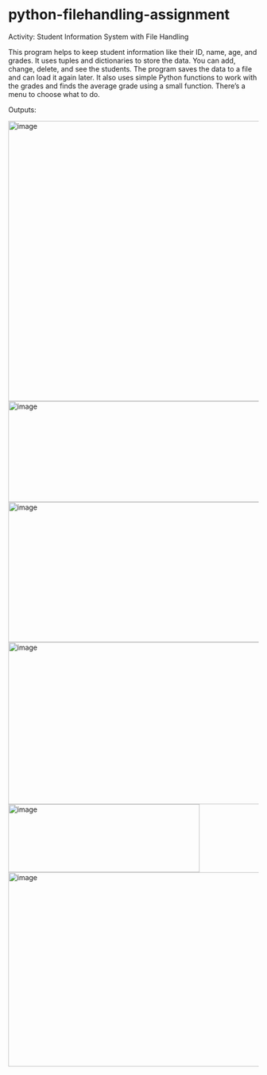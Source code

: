 # python-filehandling-assignment

Activity: Student Information System with File Handling

This program helps to keep student information like their ID, name, age, and grades. It uses tuples and dictionaries to store the data. You can add, change, delete, and see the students. The program saves the data to a file and can load it again later. It also uses simple Python functions to work with the grades and finds the average grade using a small function. There’s a menu to choose what to do.

Outputs:

<img width="871" height="564" alt="image" src="https://github.com/user-attachments/assets/e96f8ec5-8f9d-446b-b7fa-3b571da8bf45" />
<img width="555" height="203" alt="image" src="https://github.com/user-attachments/assets/8282d71e-c736-44da-86f4-5f2d9f1bdb39" />
<img width="615" height="282" alt="image" src="https://github.com/user-attachments/assets/6665676a-e3a1-4cc2-a52a-56e2415f327f" />
<img width="686" height="326" alt="image" src="https://github.com/user-attachments/assets/debbeb7b-7d59-481c-a10f-795dfd57dd87" />
<img width="385" height="137" alt="image" src="https://github.com/user-attachments/assets/9a6ffd51-76ee-4f70-a42c-72323be6be49" />
<img width="678" height="391" alt="image" src="https://github.com/user-attachments/assets/d4667291-95d4-43e2-9ee0-12fe7c85e297" />



